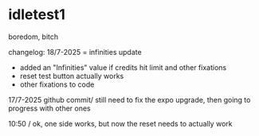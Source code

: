 # idletest1
boredom, bitch

changelog:
18/7-2025 = infinities update
+ added an "Infinities" value if credits hit limit and other fixations
+ reset test button actually works
+ other fixations to code

17/7-2025
github commit/
still need to fix the expo upgrade, then going to progress with other ones

10:50 /
ok, one side works, but now the reset needs to actually work